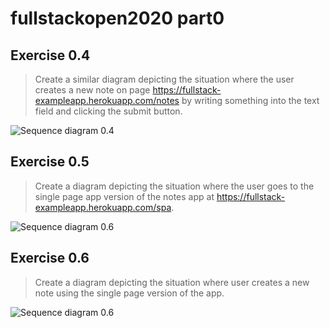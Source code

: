 # fullstackopen2020 part0

## Exercise 0.4

> Create a similar diagram depicting the situation where the user creates a new
> note on page <https://fullstack-exampleapp.herokuapp.com/notes> by writing
> something into the text field and clicking the submit button.

![Sequence diagram 0.4](https://www.websequencediagrams.com/cgi-bin/cdraw?lz=bm90ZSBvdmVyIGJyb3dzZXI6CnVzZXIgZW50ZXJzIHRleHQgaW4gZmllbGQgb24gcGFnZQphbmQgY2xpY2tzIHRoZSBgYFNhdmUnJyBidXR0b24KZW5kIG5vdGUKCgBNBy0-c2VydmVyOiBIVFRQIFBPU1QgaHR0cHM6Ly9mdWxsc3RhY2stZXhhbXBsZWFwcC5oZXJva3VhcHAuY29tL25ld18ASgYAgSQKAEoHCgBTBiBzYXZlAIEHBnBvc3RlZApkYXRhIHRvIHBlcnNpc3RlbnQgc3RvcmFnZQCBFAsAgRAGLS0-AIF0CCAzMDIgRk9VTkQgL25vdGVzAGcMAIIYCQCCIwcgcmVxdWVzdABxB2FnZQppbmRpY2F0ZWQgYnkAghYFAIFyBgCBcSFHRQCBYy4AgRYFAIEsEkhUTUwgY29kZQAhRm1haW4uY3MAVhQAEgkAH0pqAE8ZagCCaR5zdGFydHMgZXhlY3V0aW5nIGpzLQCCAAV0aGF0AIMbCkpTT04gAIQSBWZyb20AhDoHIACCS1BkYXRhLmpzb24AhEoTW3sgY29udGVudDogIgCDJwVpcyBlYXN5IiwgZGF0ZTogIjIwMTktMDUtMjMiIH0sIC4uLl0AhGYdAIFvBgCFdAdldmVudCBoYW5kbGVyAIF2CG5kZXJzAIcKBXMgdG8gZGlzcGxheQCHGwk&s=roundgreen)

## Exercise 0.5

> Create a diagram depicting the situation where the user goes to the single
> page app version of the notes app at
> <https://fullstack-exampleapp.herokuapp.com/spa>.

![Sequence diagram 0.6](https://www.websequencediagrams.com/cgi-bin/cdraw?lz=YnJvd3Nlci0-c2VydmVyOiBIVFRQIEdFVCBodHRwczovL2Z1bGxzdGFjay1leGFtcGxlYXBwLmhlcm9rdWFwcC5jb20vc3BhCgA6Bi0tPgBLBzogSFRNTCBjb2RlCgAgRW1haW4uY3NzAFcTABIJAB9KagBUFHNwYS5qcwoKbm90ZSBvdmVyIACBZQgAgVsIIHN0YXJ0cyBleGVjdXRpbmcganMtAIF_BXRoYXQgcmVxdWVzdHMgSlNPTiBkYXRhIGZyb20gAIJ3BiAKZW5kIG5vdGUKAIFtRmRhdGEuanNvbgCDCxNbeyBjb250ZW50OiAiAIMmBWlzIGVhc3kiLCBkYXRlOiAiMjAxOS0wNS0yMyIgfSwgLi4uXQCBXx0AgW8GZXMgdGhlIGV2ZW50IGhhbmRsZXIAgXYIbmRlcnMAgV0FcyB0byBkaXNwbGF5AIFuCQ&s=roundgreen)

## Exercise 0.6

> Create a diagram depicting the situation where user creates a new note using
> the single page version of the app.

![Sequence diagram 0.6](https://www.websequencediagrams.com/cgi-bin/cdraw?lz=bm90ZSBvdmVyIGJyb3dzZXI6CnVzZXIgZW50ZXJzIHRleHQgaW4gZmllbGQgb24gcGFnZQphbmQgY2xpY2tzIHRoZSBgYFNhdmUnJyBidXR0b24KZW5kIG5vdGUKCgBLEwBgByBleGVjdXRlcyBmb3JtIGV2ZW50IGhhbmRsZXI6CiogYWRkAFcGbmV3AEgFIHRvAGgFbGlzdCBvZgBcBXMKKiByZWRyYXcAgQMGAAwQUE9TVAAwFmJhY2tlbmQAgSALAIF4By0-c2VydmVyOiBIVFRQAD0FIGh0dHBzOi8vZnVsbHN0YWNrLWV4YW1wbGVhcHAuaGVyb2t1YXBwLmNvbS9uZXdfbm90ZV9zcGEAgXMMAE4HCgBXBiBzYXZlAII2BnBvc3RlZApkYXRhIHRvIHBlcnNpc3RlbnQgc3RvcmFnZQCCQwsAgRQGLS0-AIMjCCAyMDEgQ1JFQVRFRAo&s=roundgreen)
